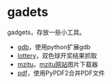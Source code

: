 # gadets

gadgets，存放一些小工具。

- [gdb](gdb/gdb.md)，使用python扩展gdb
- [lottery](lottery/lottery.md)，双色球开奖结果抓取
- [mzitu](mzitu/mzitu.md)，[mzitu网站](http://www.mzitu.com/)图片下载器
- [pdf](pdf/pdf.md)，使用PyPDF2合并PDF文件
